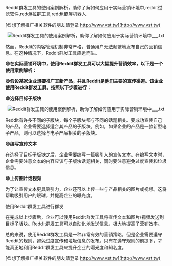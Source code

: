 Reddit群发工具的使用案例解析，助你了解如何应用于实际营销环境中,reddit过滤软件,reddit拉群工具,reddit霸屏机器人

[😍想了解推广相关软件的朋友请登录 http://www.vst.tw](http://www.vst.tw)

 <center><img src="https://vst.tw/MP4/tuiguang/png/3.png" alt="Reddit群发工具的使用案例解析，助你了解如何应用于实际营销环境中___.txt"></center>

然而，Reddit的内容管理机制非常严格，普通用户无法频繁地发布自己的营销信息。在这种情况下，Reddit群发工具应运而生。

**😄在实际营销环境中，使用Reddit群发工具可以大幅提升营销效率，以下是一个使用案例解析：**

**😄假设某家企业想要推广其新产品，并且Reddit是他们主要的宣传渠道。该企业使用Reddit群发工具，按照以下步骤进行：**

**😄选择目标子版块**

 <center><img src="https://vst.tw/MP4/tuiguang/png/6.png" alt="Reddit群发工具的使用案例解析，助你了解如何应用于实际营销环境中___.txt"></center>

Reddit有许多不同的子版块，每个子版块都与不同的话题相关。要成功宣传自己的产品，企业需要选择适合其产品的子版块。例如，如果企业的产品是一款新型电子产品，则可以选择与电子产品相关的子版块。

**😄编写宣传文本**

在选择了目标子版块之后，企业需要编写一篇吸引人的宣传文本。在编写文本时，企业需要注意文本的内容应该与子版块话题相关，同时要注意避免过度宣传和垃圾信息。

**😄上传图片或视频**

为了让宣传文本更具吸引力，企业还可以上传一些与产品相关的图片或视频。这将帮助吸引用户的眼球，并提高企业的曝光度。

使用Reddit群发工具进行群发

在完成以上步骤后，企业可以使用Reddit群发工具将宣传文本和图片/视频发送到目标子版块。Reddit群发工具可以自动化地发送信息，极大地提高了营销效率。

总的来说，使用Reddit群发工具是一种非常有效的营销策略，但是企业需要遵守Reddit的规则，避免过度宣传和垃圾信息的发布。只有在遵守规则的前提下，才能真正地利用Reddit群发工具来提升企业的曝光度和知名度。

[😍想了解推广相关软件的朋友请登录 http://www.vst.tw](http://www.vst.tw)



